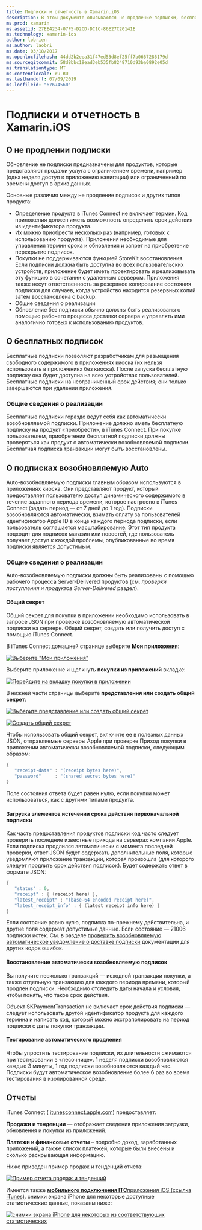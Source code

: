 ```yaml
---
title: Подписки и отчетность в Xamarin.iOS
description: В этом документе описываются не продление подписки, бесплатные подписки, автоматически возобновляемой подписки и с помощью iTunes Connect, чтобы создать отчет для этих элементов.
ms.prod: xamarin
ms.assetid: 27EE4234-07F5-D2CD-DC1C-86E27C20141E
ms.technology: xamarin-ios
author: lobrien
ms.author: laobri
ms.date: 03/18/2017
ms.openlocfilehash: 44dd2b2eea31f47ed53d8ef25ff7b0667286179d
ms.sourcegitcommit: 58d8bbc19ead3eb535fb8248710d93ba0892e05d
ms.translationtype: MT
ms.contentlocale: ru-RU
ms.lasthandoff: 07/09/2019
ms.locfileid: "67674560"
---
```

# <a name="subscriptions-and-reporting-in-xamarinios"></a>Подписки и отчетность в Xamarin.iOS

## <a name="about-non-renewing-subscriptions"></a>О не продлении подписки

Обновление не подписки предназначены для продуктов, которые представляют продажи услуга с ограничением времени, например (одна неделя доступ к приложению навигации) или ограниченный по времени доступ в архив данных.   
   
Основные различия между не продление подписок и других типов продукта:

-  Определение продукта в iTunes Connect не включает термин. Код приложения должен иметь возможность определить срок действия из идентификатора продукта. 
-  Их можно приобрести несколько раз (например, готовых к использованию продукта). Приложения необходимые для управления термин срока и обновления и запрет на приобретение перекрытие подписок. 
-  Покупки не поддерживаются функцией StoreKit восстановления. Если подписки должна быть доступна во всех пользовательских устройств, приложение будет иметь проектировать и реализовывать эту функцию в сочетании с удаленным сервером. Приложения также несут ответственность за резервное копирование состояния подписки для случаев, когда устройство находится резервных копий затем восстановлена с backup. 
-  Общие сведения о реализации
-  Обновление без подписки обычно должны быть реализованы с помощью рабочего процесса доставки сервера и управлять ими аналогично готовых к использованию продуктов. 


## <a name="about-free-subscriptions"></a>О бесплатных подписок

Бесплатные подписки позволяют разработчикам для размещения свободного содержимого в приложениях киоска (их нельзя использовать в приложениях без киоска). После запуска бесплатную подписку она будет доступна на всех устройствах пользователей. Бесплатные подписки на неограниченный срок действия; они только завершаются при удалении приложения.

### <a name="implementation-overview"></a>Общие сведения о реализации

Бесплатные подписки гораздо ведут себя как автоматически возобновляемой подписки. Приложение должно иметь бесплатную подписку на продукт «приобрести», в iTunes Connect. При покупке пользователем, приобретении бесплатной подписки должны проверяться как продукт с автоматически возобновляемой подписки. Бесплатная подписка транзакции могут быть восстановлены.


## <a name="about-auto-renewable-subscriptions"></a>О подписках возобновляемую Auto

Auto-возобновляемую подписки главным образом используются в приложениях киоска. Они представляют продукт, который предоставляет пользователю доступ динамического содержимого в течение заданного периода времени, которое настроено в iTunes Connect (задать период — от 7 дней до 1 год). Подписки возобновляются автоматически, взимать оплату за пользователей идентификатор Apple ID в конце каждого периода подписки, если пользователь соглашается масштабирование. Этот тип продукта подходит для подписок магазин или новостей, где пользователь получает доступ к каждой проблемы, опубликованные во время подписки является допустимым.

### <a name="implementation-overview"></a>Общие сведения о реализации

Auto-возобновляемую подписки должны быть реализованы с помощью рабочего процесса Server-Delivered продуктов (см. *проверки поступления и продуктов Server-Delivered* раздел).

#### <a name="shared-secret"></a>Общий секрет

Общий секрет для покупки в приложении необходимо использовать в запросе JSON при проверке возобновляемую автоматической подписки на сервере. Общий секрет, создать или получить доступ с помощью iTunes Connect.

В iTunes Connect домашней странице выберите **Мои приложения**:   
   
 [![](subscriptions-and-reporting-images/image2.png "Выберите \"Мои приложения\"")](subscriptions-and-reporting-images/image2.png#lightbox)  
 
Выберите приложение и щелкнуть **покупки из приложений** вкладке:

[![](subscriptions-and-reporting-images/image6.png "Перейдите на вкладку покупки в приложении")](subscriptions-and-reporting-images/image6.png#lightbox)

В нижней части страницы выберите **представления или создать общий секрет**:
   
 [![](subscriptions-and-reporting-images/image40.png "Выберите представление или создать общий секрет")](subscriptions-and-reporting-images/image40.png#lightbox)

 [![](subscriptions-and-reporting-images/image41.png "Создать общий секрет")](subscriptions-and-reporting-images/image41.png#lightbox)   
   
   
   
 Чтобы использовать общий секрет, включите ее в полезных данных JSON, отправляемые серверы Apple при проверке Приход покупки в приложении автоматически возобновляемой подписки, следующим образом:

```csharp
{
   "receipt-data" : "(receipt bytes here)",
   "password"     : "(shared secret bytes here)"
}
```

Поле состояния ответа будет равен нулю, если покупки может использоваться, как с другими типами продукта.

#### <a name="downloading-items-after-the-initial-subscription-term"></a>Загрузка элементов истечении срока действия первоначальной подписки

Как часть предоставления продуктов подписки код часто следует проверить последние известные прихода на серверах компании Apple. Если подписка продлился автоматически с момента последней проверки, ответ JSON будет содержать дополнительные поля, которые уведомляют приложение транзакции, которая произошла (для которого следует продлить срок действия подписок). Будет содержать ответ в формате JSON:

```csharp
{
   "status" : 0,
   "receipt" : { (receipt here) },
   "latest_receipt" : "(base-64 encoded receipt here)",
   "latest_receipt_info" : { (latest receipt info here) }
}
```

Если состояние равно нулю, подписка по-прежнему действительна, и другие поля содержат допустимые данные. Если состояние — 21006 подписки истек. См. в разделе [проверить возобновляемую автоматическое уведомление о доставке подписки](https://developer.apple.com/library/ios/releasenotes/General/ValidateAppStoreReceipt/Chapters/ValidateRemotely.html) документации для других кодов ошибок.

#### <a name="restoring-auto-renewable-subscriptions"></a>Восстановление автоматически возобновляемую подписок

Вы получите несколько транзакций — исходной транзакции покупки, а также отдельную транзакцию для каждого периода времени, который продлен подписки. Необходимо отследить даты начала и условия, чтобы понять, что такое срок действия.   
   
   
   
 Объект SKPaymentTransaction не включает срок действия подписки — следует использовать другой идентификатор продукта для каждого термина и написать код, который можно экстраполировать на период подписки с даты покупки транзакции.

#### <a name="testing-auto-renewal"></a>Тестирование автоматического продления

Чтобы упростить тестирование подписки, их длительности сжимаются при тестировании в «песочнице». 1 неделя подписки возобновляются каждые 3 минуты, 1 год подписки возобновляются каждый час. Подписки будут автоматическое возобновление более 6 раз во время тестирования в изолированной среде.

## <a name="reporting"></a>Отчеты

iTunes Connect ( [itunesconnect.apple.com](http://itunesconnect.apple.com)) предоставляет:   
   
 **Продажи и тенденции** — отображает сведения приложения загрузки, обновления и покупки из приложений.   
   
 **Платежи и финансовые отчеты** – подробно доход, заработанных приложений, а также список платежей, которые были внесены и сколько раскрывающая информацию.

Ниже приведен пример продаж и тенденций отчета:   

 [![](subscriptions-and-reporting-images/image42.png "Пример отчета продаж и тенденций")](subscriptions-and-reporting-images/image42.png#lightbox)   
   
 Имеется также [ **мобильного подключения ITC**приложения iOS (ссылка iTunes)](http://itunes.apple.com/us/app/itunes-connect-mobile/id376771144?mt=8).
снимки экрана iPhone для некоторые доступные статистические данные, показаны ниже:   
   
 [![](subscriptions-and-reporting-images/image43.png "снимки экрана iPhone для некоторых из соответствующих статистических")](subscriptions-and-reporting-images/image43.png#lightbox)
